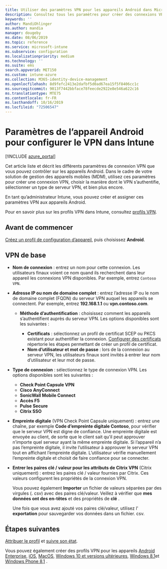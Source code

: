 ```yaml
---
title: Utiliser des paramètres VPN pour les appareils Android dans Microsoft Intune - Azure | Microsoft Docs
description: Consultez tous les paramètres pour créer des connexions VPN sur les appareils Android dans Microsoft Intune. Entrez le nom de la connexion, l’adresse IP ou le nom de domaine complet du serveur VPN, choisissez la méthode d’authentification des utilisateurs, puis choisissez Citrix, SonicWall, check point capsule et Pulse Secure Connection types.
keywords: ''
author: MandiOhlinger
ms.author: mandia
manager: dougeby
ms.date: 08/06/2019
ms.topic: reference
ms.service: microsoft-intune
ms.subservice: configuration
ms.localizationpriority: medium
ms.technology: ''
ms.suite: ems
search.appverid: MET150
ms.custom: intune-azure
ms.collection: M365-identity-device-management
ms.openlocfilehash: 8d9fefc2413e2dafbf5d0ad67ea15f5f8406cc1c
ms.sourcegitcommit: 9013f7442bbface78feecde2922e8e546a622c16
ms.translationtype: MTE75
ms.contentlocale: fr-FR
ms.lasthandoff: 10/16/2019
ms.locfileid: "72506547"
---
```

# <a name="android-device-settings-to-configure-vpn-in-intune"></a>Paramètres de l’appareil Android pour configurer le VPN dans Intune

[!INCLUDE [azure_portal](../includes/azure_portal.md)]

Cet article liste et décrit les différents paramètres de connexion VPN que vous pouvez contrôler sur les appareils Android. Dans le cadre de votre solution de gestion des appareils mobiles (MDM), utilisez ces paramètres pour créer une connexion VPN, choisir la manière dont le VPN s’authentifie, sélectionner un type de serveur VPN, et bien plus encore.

En tant qu’administrateur Intune, vous pouvez créer et assigner ces paramètres VPN aux appareils Android. 

Pour en savoir plus sur les profils VPN dans Intune, consultez [profils VPN](vpn-settings-configure.md).

## <a name="before-you-begin"></a>Avant de commencer

[Créez un profil de configuration d’appareil](vpn-settings-configure.md#create-a-device-profile), puis choisissez **Android**.

## <a name="base-vpn"></a>VPN de base

- **Nom de connexion** : entrez un nom pour cette connexion. Les utilisateurs finaux voient ce nom quand ils recherchent dans leur appareil les connexions VPN disponibles. Par exemple, entrez `Contoso VPN`.
- **Adresse IP ou nom de domaine complet** : entrez l’adresse IP ou le nom de domaine complet (FQDN) du serveur VPN auquel les appareils se connectent. Par exemple, entrez **192.168.1.1** ou **vpn.contoso.com**.

  - **Méthode d’authentification** : choisissez comment les appareils s’authentifient auprès du serveur VPN. Les options disponibles sont les suivantes :

    - **Certificats** : sélectionnez un profil de certificat SCEP ou PKCS existant pour authentifier la connexion. [Configurer des certificats](../protect/certificates-configure.md) répertorie les étapes permettant de créer un profil de certificat.
    - **Nom d’utilisateur et mot de passe** : lors de la connexion au serveur VPN, les utilisateurs finaux sont invités à entrer leur nom d’utilisateur et leur mot de passe.

- **Type de connexion** : sélectionnez le type de connexion VPN. Les options disponibles sont les suivantes :

  - **Check Point Capsule VPN**
  - **Cisco AnyConnect**
  - **SonicWall Mobile Connect**
  - **Accès F5**
  - **Pulse Secure**
  - **Citrix SSO**

- **Empreinte digitale** (VPN Check Point Capsule uniquement) : entrez une chaîne, par exemple **Code d’empreinte digitale Contoso**, pour vérifier que le serveur VPN est digne de confiance. Une empreinte digitale est envoyée au client, de sorte que le client sait qu’il peut approuver n’importe quel serveur ayant la même empreinte digitale. Si l’appareil n’a pas l’empreinte digitale, il invite l’utilisateur à approuver le serveur VPN tout en affichant l’empreinte digitale. L’utilisateur vérifie manuellement l’empreinte digitale et choisit de faire confiance pour se connecter.
- **Entrer les paires clé / valeur pour les attributs de Citrix VPN** (Citrix uniquement) : entrez les paires clé / valeur fournies par Citrix. Ces valeurs configurent les propriétés de la connexion VPN. 

  Vous pouvez également **Importer** un fichier de valeurs séparées par des virgules (. csv) avec des paires clé/valeur. Veillez à vérifier que **mes données ont des en-têtes** et des propriétés de **clé** .

  Une fois que vous avez ajouté vos paires clé/valeur, utilisez l' **exportation** pour sauvegarder vos données dans un fichier. csv.

## <a name="next-steps"></a>Étapes suivantes

[Attribuer le profil](device-profile-assign.md) et [suivre son état](device-profile-monitor.md).

Vous pouvez également créer des profils VPN pour les appareils [Android Enterprise](vpn-settings-android-enterprise.md), [iOS](vpn-settings-ios.md), [MacOS](vpn-settings-macos.md), [Windows 10 et versions ultérieures](vpn-settings-windows-10.md), [Windows 8.1](vpn-settings-windows-8-1.md)et [Windows Phone 8,1](vpn-settings-windows-phone-8-1.md) .
